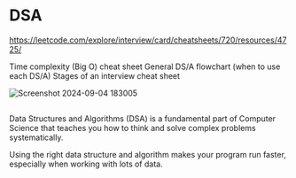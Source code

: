 # DSA 

https://leetcode.com/explore/interview/card/cheatsheets/720/resources/4725/

Time complexity (Big O) cheat sheet
General DS/A flowchart (when to use each DS/A)
Stages of an interview cheat sheet


![Screenshot 2024-09-04 183005](https://github.com/user-attachments/assets/05f71ea9-89c8-4554-8e67-eb6972bc8015)

## 
Data Structures and Algorithms (DSA) is a fundamental part of Computer Science that teaches you how to think and solve complex problems systematically.

Using the right data structure and algorithm makes your program run faster, especially when working with lots of data.
